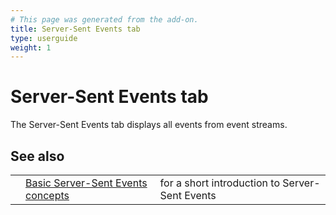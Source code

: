 ```yaml
---
# This page was generated from the add-on.
title: Server-Sent Events tab
type: userguide
weight: 1
---
```


# Server-Sent Events tab

The Server-Sent Events tab displays all events from event streams.


## See also

|   |                                                                               |                                                |
|---|-------------------------------------------------------------------------------|------------------------------------------------|
|   | [Basic Server-Sent Events concepts](/docs/desktop/addons/server-sent-events/) | for a short introduction to Server-Sent Events |
